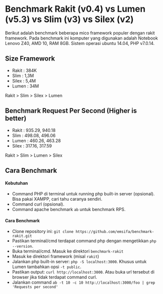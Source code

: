 
Benchmark Rakit (v0.4) vs Lumen (v5.3) vs Slim (v3) vs Silex (v2)
=================================================================

Berikut adalah benchmark beberapa mico framework populer dengan rakit framework.
Pada benchmark ini komputer yang digunakan adalah Notebook Lenovo Z40, AMD 10, RAM 8GB. 
Sistem operasi ubuntu 14.04, PHP v7.0.14.

## Size Framework

* Rakit : 384K
* Slim  : 1,3M
* Silex : 5,4M
* Lumen : 34M

Rakit > Slim > Silex > Lumen

## Benchmark Request Per Second (Higher is better)

* Rakit : 935.29, 940.18
* Slim  : 498.08, 496.06
* Lumen : 460.26, 463.28
* Silex : 317.16, 317.59

Rakit > Slim > Lumen > Silex

## Cara Benchmark

#### Kebutuhan

* Command PHP di terminal untuk running php built-in server (opsional). 
  Bisa pakai XAMPP, cari tahu caranya sendiri.
* Command curl (opsional).
* Command apache benchmark `ab` untuk benchmark RPS.

#### Cara Benchmark

* Clone repository ini: `git clone https://github.com/emsifa/benchmark-rakit.git`
* Pastikan terminal/cmd terdapat command php dengan mengetikkan `php --version`.
* Buka terminal/cmd. Masuk ke direktori `benchmark-rakit`
* Masuk ke direktori framework (misal `rakit`)
* Jalankan php built-in server: `php -S localhost:3000`. 
  Khusus untuk Lumen tambahkan opsi `-t public`.
* Pastikan output: `curl http://localhost:3000`. 
  Atau buka url tersebut di browser jika tidak terdapat command curl.
* Jalankan command `ab -t 10 -c 10 http://localhost:3000/foo | grep 'Requests per second'`
